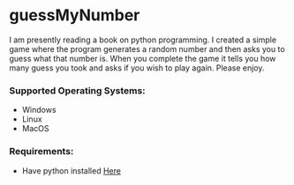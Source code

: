 # guessMyNumber
I am presently reading a book on python programming.  I created a simple game where the program generates a random number and then asks you to guess what that number is.  When you complete the game it tells you how many guess you took and asks if you wish to play again.  Please enjoy.

### Supported Operating Systems:<br/>
* Windows
* Linux
* MacOS

### Requirements:<br/>
* Have python installed <a href="https://www.python.org/" target="_blank">Here</a>
